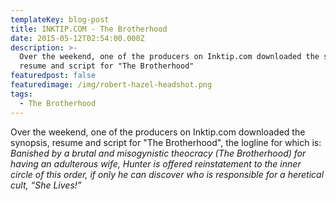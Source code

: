 ```yaml
---
templateKey: blog-post
title: INKTIP.COM - The Brotherhood
date: 2015-05-12T02:54:00.000Z
description: >-
  Over the weekend, one of the producers on Inktip.com downloaded the synopsis,
  resume and script for "The Brotherhood"
featuredpost: false
featuredimage: /img/robert-hazel-headshot.png
tags:
  - The Brotherhood
---
```

Over the weekend, one of the producers on Inktip.com downloaded the synopsis, resume and script for "The Brotherhood", the logline for which is: *Banished by a brutal and misogynistic theocracy (The Brotherhood) for having an adulterous wife, Hunter is offered reinstatement to the inner circle of this order, if only he can discover who is responsible for a heretical cult, “She Lives!”*
